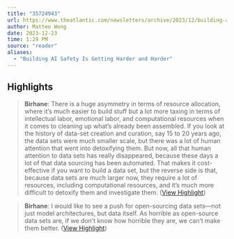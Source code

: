 ```yaml
---
title: "35724943"
url: https://www.theatlantic.com/newsletters/archive/2023/12/building-ai-safety-is-getting-harder-and-harder/676960/?utm_source=feed
author: Matteo Wong
date: 2023-12-23
time: 1:29 PM
source: "reader"
aliases:
  - "Building AI Safety Is Getting Harder and Harder"
---
```

## Highlights
> **Birhane**: There is a huge asymmetry in terms of resource allocation, where it’s much easier to build stuff but a lot more taxing in terms of intellectual labor, emotional labor, and computational resources when it comes to cleaning up what’s already been assembled. If you look at the history of data-set creation and curation, say 15 to 20 years ago, the data sets were much smaller scale, but there was a lot of human attention that went into detoxifying them. But now, all that human attention to data sets has really disappeared, because these days a lot of that data sourcing has been automated. That makes it cost-effective if you want to build a data set, but the reverse side is that, because data sets are much larger now, they require a lot of resources, including computational resources, and it’s much more difficult to detoxify them and investigate them. ([View Highlight](https://read.readwise.io/read/01hj9qncf0r6w8bpzp8gytmk0q))

> **Birhane**: I would like to see a push for open-sourcing data sets—not just model architectures, but data itself. As horrible as open-source data sets are, if we don’t know how horrible they are, we can’t make them better. ([View Highlight](https://read.readwise.io/read/01hj9qp56wv1hg1ph98j71nwyz))

